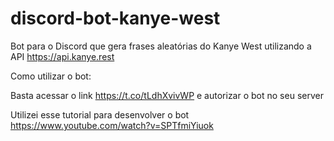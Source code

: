 # discord-bot-kanye-west
Bot para o Discord que gera frases aleatórias do Kanye West utilizando a API https://api.kanye.rest


Como utilizar o bot:

Basta acessar o link https://t.co/tLdhXvivWP e autorizar o bot no seu server

Utilizei esse tutorial para desenvolver o bot https://www.youtube.com/watch?v=SPTfmiYiuok
